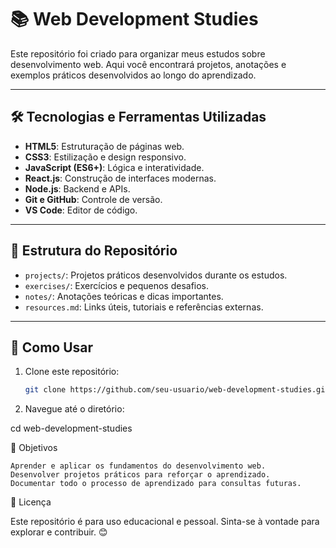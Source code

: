 # 📚 Web Development Studies

Este repositório foi criado para organizar meus estudos sobre desenvolvimento web. Aqui você encontrará projetos, anotações e exemplos práticos desenvolvidos ao longo do aprendizado.

---

## 🛠️ Tecnologias e Ferramentas Utilizadas

- **HTML5**: Estruturação de páginas web.
- **CSS3**: Estilização e design responsivo.
- **JavaScript (ES6+)**: Lógica e interatividade.
- **React.js**: Construção de interfaces modernas.
- **Node.js**: Backend e APIs.
- **Git e GitHub**: Controle de versão.
- **VS Code**: Editor de código.

---

## 📂 Estrutura do Repositório

- `projects/`: Projetos práticos desenvolvidos durante os estudos.
- `exercises/`: Exercícios e pequenos desafios.
- `notes/`: Anotações teóricas e dicas importantes.
- `resources.md`: Links úteis, tutoriais e referências externas.

---

## 🚀 Como Usar

1. Clone este repositório:
   ```bash
   git clone https://github.com/seu-usuario/web-development-studies.git


2. Navegue até o diretório:

cd web-development-studies

🌱 Objetivos

    Aprender e aplicar os fundamentos do desenvolvimento web.
    Desenvolver projetos práticos para reforçar o aprendizado.
    Documentar todo o processo de aprendizado para consultas futuras.

📝 Licença

Este repositório é para uso educacional e pessoal. Sinta-se à vontade para explorar e contribuir. 😊
